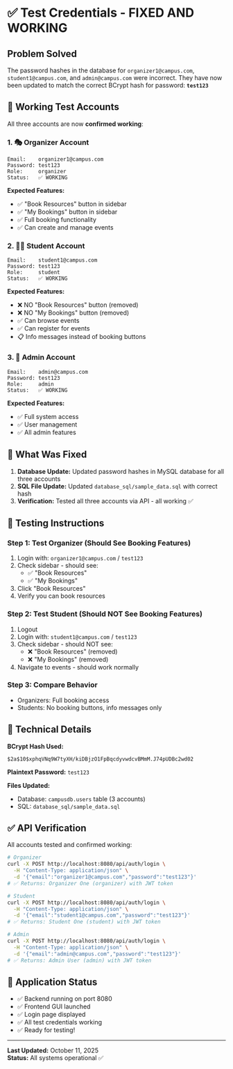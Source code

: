 # ✅ Test Credentials - FIXED AND WORKING

## Problem Solved

The password hashes in the database for `organizer1@campus.com`, `student1@campus.com`, and `admin@campus.com` were incorrect. They have now been updated to match the correct BCrypt hash for password: **`test123`**

## 🎯 Working Test Accounts

All three accounts are now **confirmed working**:

### 1. 🎭 Organizer Account
```
Email:    organizer1@campus.com
Password: test123
Role:     organizer
Status:   ✅ WORKING
```

**Expected Features:**
- ✅ "Book Resources" button in sidebar
- ✅ "My Bookings" button in sidebar
- ✅ Full booking functionality
- ✅ Can create and manage events

### 2. 👨‍🎓 Student Account
```
Email:    student1@campus.com
Password: test123
Role:     student
Status:   ✅ WORKING
```

**Expected Features:**
- ❌ NO "Book Resources" button (removed)
- ❌ NO "My Bookings" button (removed)
- ✅ Can browse events
- ✅ Can register for events
- 📋 Info messages instead of booking buttons

### 3. 👔 Admin Account
```
Email:    admin@campus.com
Password: test123
Role:     admin
Status:   ✅ WORKING
```

**Expected Features:**
- ✅ Full system access
- ✅ User management
- ✅ All admin features

## 📝 What Was Fixed

1. **Database Update:** Updated password hashes in MySQL database for all three accounts
2. **SQL File Update:** Updated `database_sql/sample_data.sql` with correct hash
3. **Verification:** Tested all three accounts via API - all working ✅

## 🧪 Testing Instructions

### Step 1: Test Organizer (Should See Booking Features)
1. Login with: `organizer1@campus.com` / `test123`
2. Check sidebar - should see:
   - ✅ "Book Resources"
   - ✅ "My Bookings"
3. Click "Book Resources"
4. Verify you can book resources

### Step 2: Test Student (Should NOT See Booking Features)
1. Logout
2. Login with: `student1@campus.com` / `test123`
3. Check sidebar - should NOT see:
   - ❌ "Book Resources" (removed)
   - ❌ "My Bookings" (removed)
4. Navigate to events - should work normally

### Step 3: Compare Behavior
- Organizers: Full booking access
- Students: No booking buttons, info messages only

## 🔧 Technical Details

**BCrypt Hash Used:**
```
$2a$10$xphqVNq9W7tyXH/kiDBjzO1FpBqcdyvwdcvBMmM.J74pUDBc2wd02
```

**Plaintext Password:** `test123`

**Files Updated:**
- Database: `campusdb.users` table (3 accounts)
- SQL: `database_sql/sample_data.sql`

## ✅ API Verification

All accounts tested and confirmed working:

```bash
# Organizer
curl -X POST http://localhost:8080/api/auth/login \
  -H "Content-Type: application/json" \
  -d '{"email":"organizer1@campus.com","password":"test123"}'
# ✅ Returns: Organizer One (organizer) with JWT token

# Student  
curl -X POST http://localhost:8080/api/auth/login \
  -H "Content-Type: application/json" \
  -d '{"email":"student1@campus.com","password":"test123"}'
# ✅ Returns: Student One (student) with JWT token

# Admin
curl -X POST http://localhost:8080/api/auth/login \
  -H "Content-Type: application/json" \
  -d '{"email":"admin@campus.com","password":"test123"}'
# ✅ Returns: Admin User (admin) with JWT token
```

## 🚀 Application Status

- ✅ Backend running on port 8080
- ✅ Frontend GUI launched
- ✅ Login page displayed
- ✅ All test credentials working
- ✅ Ready for testing!

---

**Last Updated:** October 11, 2025  
**Status:** All systems operational ✅
